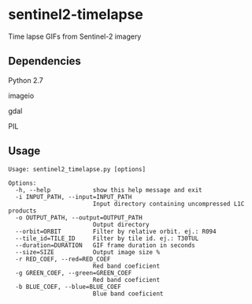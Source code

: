 # sentinel2-timelapse
Time lapse GIFs from Sentinel-2 imagery

Dependencies
----

Python 2.7

imageio

gdal

PIL

Usage
----

```
Usage: sentinel2_timelapse.py [options] 

Options:
  -h, --help            show this help message and exit
  -i INPUT_PATH, --input=INPUT_PATH
                        Input directory containing uncompressed L1C products
  -o OUTPUT_PATH, --output=OUTPUT_PATH
                        Output directory
  --orbit=ORBIT         Filter by relative orbit. ej.: R094
  --tile_id=TILE_ID     Filter by tile id. ej.: T30TUL
  --duration=DURATION   GIF frame duration in seconds
  --size=SIZE           Output image size %
  -r RED_COEF, --red=RED_COEF
                        Red band coeficient
  -g GREEN_COEF, --green=GREEN_COEF
                        Red band coeficient
  -b BLUE_COEF, --blue=BLUE_COEF
                        Blue band coeficient

``` 
